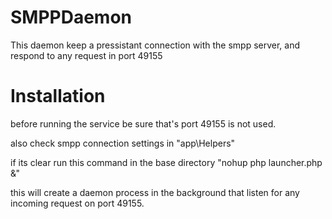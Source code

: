 # SMPPDaemon

This daemon keep a pressistant connection with the smpp server, and respond to any request in port 49155 

# Installation

before running the service be sure that's port 49155 is not used.

also check smpp connection settings in  "app\Helpers"

if its clear run this command in the base directory "nohup php launcher.php &"

this will create a daemon process in the background that listen for any incoming request on port 49155.

